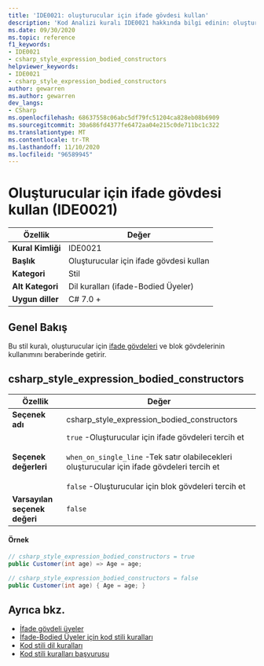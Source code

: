 ```yaml
---
title: 'IDE0021: oluşturucular için ifade gövdesi kullan'
description: 'Kod Analizi kuralı IDE0021 hakkında bilgi edinin: oluşturucular için ifade gövdesi kullan'
ms.date: 09/30/2020
ms.topic: reference
f1_keywords:
- IDE0021
- csharp_style_expression_bodied_constructors
helpviewer_keywords:
- IDE0021
- csharp_style_expression_bodied_constructors
author: gewarren
ms.author: gewarren
dev_langs:
- CSharp
ms.openlocfilehash: 68637558c06abc5df79fc51204ca828eb08b6909
ms.sourcegitcommit: 30a686fd4377fe6472aa04e215c0de711bc1c322
ms.translationtype: MT
ms.contentlocale: tr-TR
ms.lasthandoff: 11/10/2020
ms.locfileid: "96589945"
---
```

# <a name="use-expression-body-for-constructors-ide0021"></a>Oluşturucular için ifade gövdesi kullan (IDE0021)

|Özellik|Değer|
|-|-|
| **Kural Kimliği** | IDE0021 |
| **Başlık** | Oluşturucular için ifade gövdesi kullan |
| **Kategori** | Stil |
| **Alt Kategori** | Dil kuralları (ifade-Bodied Üyeler) |
| **Uygun diller** | C# 7.0 + |

## <a name="overview"></a>Genel Bakış

Bu stil kuralı, oluşturucular için [ifade gövdeleri](../../../csharp/programming-guide/statements-expressions-operators/expression-bodied-members.md) ve blok gövdelerinin kullanımını beraberinde getirir.

## <a name="csharp_style_expression_bodied_constructors"></a>csharp_style_expression_bodied_constructors

|Özellik|Değer|
|-|-|
| **Seçenek adı** | csharp_style_expression_bodied_constructors
| **Seçenek değerleri** | `true` -Oluşturucular için ifade gövdeleri tercih et<br /><br />`when_on_single_line` -Tek satır olabilecekleri oluşturucular için ifade gövdeleri tercih et<br /><br />`false` -Oluşturucular için blok gövdeleri tercih et |
| **Varsayılan seçenek değeri** | `false` |

#### <a name="example"></a>Örnek

```csharp
// csharp_style_expression_bodied_constructors = true
public Customer(int age) => Age = age;

// csharp_style_expression_bodied_constructors = false
public Customer(int age) { Age = age; }
```

## <a name="see-also"></a>Ayrıca bkz.

- [İfade gövdeli üyeler](../../../csharp/programming-guide/statements-expressions-operators/expression-bodied-members.md)
- [İfade-Bodied Üyeler için kod stili kuralları](expression-bodied-members.md)
- [Kod stili dil kuralları](language-rules.md)
- [Kod stili kuralları başvurusu](index.md)
